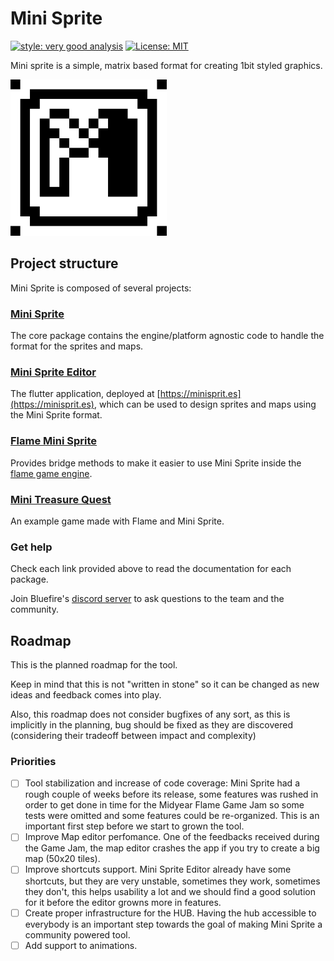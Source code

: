 # Mini Sprite

[![style: very good analysis][very_good_analysis_badge]][very_good_analysis_link]
[![License: MIT][license_badge]][license_link]

Mini sprite is a simple, matrix based format for creating 1bit styled graphics.

[license_badge]: https://img.shields.io/badge/license-MIT-blue.svg
[license_link]: https://opensource.org/licenses/MIT
[very_good_analysis_badge]: https://img.shields.io/badge/style-very_good_analysis-B22C89.svg
[very_good_analysis_link]: https://pub.dev/packages/very_good_analysis

<img src="art/logo.png" width="250" />

## Project structure

Mini Sprite is composed of several projects:

### [Mini Sprite](packages/mini_sprite)

The core package contains the engine/platform agnostic code to handle the format for the
sprites and maps.

### [Mini Sprite Editor](packages/mini_sprite_editor)

The flutter application, deployed at [https://minisprit.es](https://minisprit.es), which can be used to design sprites
and maps using the Mini Sprite format.

### [Flame Mini Sprite](packages/flame_mini_sprite)

Provides bridge methods to make it easier to use Mini Sprite inside the
[flame game engine](https://flame-engine.org).

### [Mini Treasure Quest](packages/mini_treasure_quest)

An example game made with Flame and Mini Sprite.

### Get help

Check each link provided above to read the documentation for each package.

Join Bluefire's [discord server](https://discord.gg/pxrBmy4) to ask questions to the team and the community.


## Roadmap

This is the planned roadmap for the tool.

Keep in mind that this is not "written in stone" so it can be changed as new ideas and feedback
comes into play.

Also, this roadmap does not consider bugfixes of any sort, as this is implicitly in the planning,
bug should be fixed as they are discovered (considering their tradeoff between impact and
complexity)

 
### Priorities

 - [ ] Tool stabilization and increase of code coverage: Mini Sprite had a rough couple of weeks before
 its release, some features was rushed in order to get done in time for the Midyear Flame Game Jam
 so some tests were omitted and some features could be re-organized. This is an important
 first step before we start to grown the tool.
 - [ ] Improve Map editor perfomance. One of the feedbacks received during the Game Jam, the map
 editor crashes the app if you try to create a big map (50x20 tiles).
 - [ ] Improve shortcuts support. Mini Sprite Editor already have some shortcuts, but they are very
 unstable, sometimes they work, sometimes they don't, this helps usability a lot and we should find
 a good solution for it before the editor growns more in features.
 - [ ] Create proper infrastructure for the HUB. Having the hub accessible to everybody is
 an important step towards the goal of making Mini Sprite a community powered tool.
 - [ ] Add support to animations.
